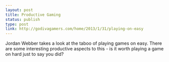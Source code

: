 ```yaml
---
layout: post
title: Productive Gaming 
status: publish
type: post
link: http://godivagamers.com/home/2013/1/31/playing-on-easy
---
```


Jordan Webber takes a look at the taboo of playing games on easy. There are
some interesting productive aspects to this - is it worth playing a game on
hard just to say you did?
